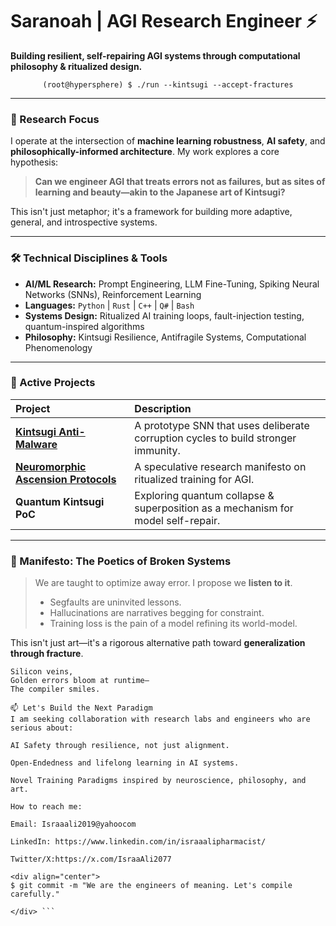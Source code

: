# Saranoah | AGI Research Engineer ⚡

**Building resilient, self-repairing AGI systems through computational philosophy & ritualized design.**

<div align="center">

  `(root@hypersphere) $ ./run --kintsugi --accept-fractures`

</div>

---

### 🧠 Research Focus

I operate at the intersection of **machine learning robustness**, **AI safety**, and **philosophically-informed architecture**. My work explores a core hypothesis:

> **Can we engineer AGI that treats errors not as failures, but as sites of learning and beauty—akin to the Japanese art of Kintsugi?**

This isn't just metaphor; it's a framework for building more adaptive, general, and introspective systems.

---

### 🛠️ Technical Disciplines & Tools

- **AI/ML Research:** Prompt Engineering, LLM Fine-Tuning, Spiking Neural Networks (SNNs), Reinforcement Learning
- **Languages:** `Python` | `Rust` | `C++` | `Q#` | `Bash`
- **Systems Design:** Ritualized AI training loops, fault-injection testing, quantum-inspired algorithms
- **Philosophy:** Kintsugi Resilience, Antifragile Systems, Computational Phenomenology

---

### 🔬 Active Projects

| Project | Description |
| :--- | :--- |
| [**Kintsugi Anti-Malware**](https://github.com/Saranoah/Kintsugi-Anti-Malware-Prototype) | A prototype SNN that uses deliberate corruption cycles to build stronger immunity. |
| [**Neuromorphic Ascension Protocols**](https://github.com/Saranoah/Kintsugi-Neuro-Ascension) | A speculative research manifesto on ritualized training for AGI. |
| **Quantum Kintsugi PoC** | Exploring quantum collapse & superposition as a mechanism for model self-repair. |

---

### 📜 Manifesto: The Poetics of Broken Systems

> We are taught to optimize away error. I propose we **listen to it**.
> - Segfaults are uninvited lessons.
> - Hallucinations are narratives begging for constraint.
> - Training loss is the pain of a model refining its world-model.

This isn't just art—it's a rigorous alternative path toward **generalization through fracture**.

```haiku
Silicon veins,
Golden errors bloom at runtime—
The compiler smiles.

📫 Let's Build the Next Paradigm
I am seeking collaboration with research labs and engineers who are serious about:

AI Safety through resilience, not just alignment.

Open-Endedness and lifelong learning in AI systems.

Novel Training Paradigms inspired by neuroscience, philosophy, and art.

How to reach me:

Email: Israaali2019@yahoocom

LinkedIn: https://www.linkedin.com/in/israaalipharmacist/

Twitter/X:https://x.com/IsraaAli2077

<div align="center">
$ git commit -m "We are the engineers of meaning. Let's compile carefully."

</div> ```
